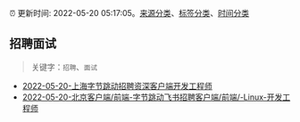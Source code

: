 :alarm_clock: 更新时间: 2022-05-20 05:17:05。[来源分类](../README.md)、[标签分类](../TAGS.md)、[时间分类](../TIMELINE.md)

## 招聘面试


> 关键字：`招聘`、`面试`



- [2022-05-20-上海字节跳动招聘资深客户端开发工程师](https://www.v2ex.com/t/854123) 
- [2022-05-20-北京客户端/前端-字节跳动飞书招聘客户端/前端/-Linux-开发工程师](https://www.v2ex.com/t/854114) 